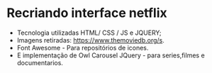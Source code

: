 # Recriando interface netflix

- Tecnologia utilizadas HTML/ CSS / JS e JQUERY;
- Imagens retiradas: https://www.themoviedb.org/s.
- Font Awesome - Para repositórios de icones.
- E implementação de Owl Carousel JQuery  - para series,filmes e documentarios.
